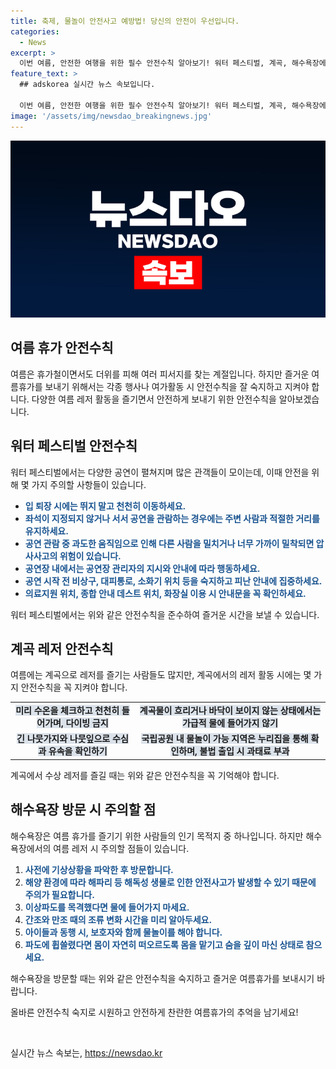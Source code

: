 ```yaml
---
title: 축제, 물놀이 안전사고 예방법! 당신의 안전이 우선입니다.
categories:
  - News
excerpt: >
  이번 여름, 안전한 여행을 위한 필수 안전수칙 알아보기! 워터 페스티벌, 계곡, 해수욕장에서의 안전 수칙과 주의사항을 숙지하여, 시원하고 안전한 여름 휴가를 즐기세요. 워터 페스티벌에서의 안전수칙, 계곡의 주의사항, 해수욕장에서의 안전수칙 등을 정확히 숙지하고 여름 휴가를 즐기세요. ※ 자세한 내용은 문화체육관광부 공연안전관람객행동요령 및 국립공원의 안내를 참고해 주세요. (출처: 정책브리핑 www.korea.kr)
feature_text: >
  ## adskorea 실시간 뉴스 속보입니다.

  이번 여름, 안전한 여행을 위한 필수 안전수칙 알아보기! 워터 페스티벌, 계곡, 해수욕장에서의 안전 수칙과 주의사항을 숙지하여, 시원하고 안전한 여름 휴가를 즐기세요. 워터 페스티벌에서의 안전수칙, 계곡의 주의사항, 해수욕장에서의 안전수칙 등을 정확히 숙지하고 여름 휴가를 즐기세요. ※ 자세한 내용은 문화체육관광부 공연안전관람객행동요령 및 국립공원의 안내를 참고해 주세요. (출처: 정책브리핑 www.korea.kr)
image: '/assets/img/newsdao_breakingnews.jpg'
---
```


<p><img src="/assets/img/newsdao_breakingnews.jpg" alt="adskorea 속보" /></p>

<h2 data-ke-size="size26">여름 휴가 안전수칙</h2>

<p data-ke-size="size16">여름은 휴가철이면서도 더위를 피해 여러 피서지를 찾는 계절입니다. 하지만 즐거운 여름휴가를 보내기 위해서는 각종 행사나 여가활동 시 안전수칙을 잘 숙지하고 지켜야 합니다. 다양한 여름 레저 활동을 즐기면서 안전하게 보내기 위한 안전수칙을 알아보겠습니다.</p>

<h2 data-ke-size="size24">워터 페스티벌 안전수칙</h2>

<p data-ke-size="size16">워터 페스티벌에서는 다양한 공연이 펼쳐지며 많은 관객들이 모이는데, 이때 안전을 위해 몇 가지 주의할 사항들이 있습니다.</p>

<ul>
  <li><b><span style="color: #1a5490;">입 퇴장 시에는 뛰지 말고 천천히 이동하세요.</span></b></li>
  <li><b><span style="color: #1a5490;">좌석이 지정되지 않거나 서서 공연을 관람하는 경우에는 주변 사람과 적절한 거리를 유지하세요.</span></b></li>
  <li><b><span style="color: #1a5490;">공연 관람 중 과도한 움직임으로 인해 다른 사람을 밀치거나 너무 가까이 밀착되면 압사사고의 위험이 있습니다.</span></b></li>
  <li><b><span style="color: #1a5490;">공연장 내에서는 공연장 관리자의 지시와 안내에 따라 행동하세요.</span></b></li>
  <li><b><span style="color: #1a5490;">공연 시작 전 비상구, 대피통로, 소화기 위치 등을 숙지하고 피난 안내에 집중하세요.</span></b></li>
  <li><b><span style="color: #1a5490;">의료지원 위치, 종합 안내 데스트 위치, 화장실 이용 시 안내문을 꼭 확인하세요.</span></b></li>
</ul>

<p data-ke-size="size16">워터 페스티벌에서는 위와 같은 안전수칙을 준수하여 즐거운 시간을 보낼 수 있습니다.</p>

<h2 data-ke-size="size24">계곡 레저 안전수칙</h2>

<p data-ke-size="size16">여름에는 계곡으로 레저를 즐기는 사람들도 많지만, 계곡에서의 레저 활동 시에는 몇 가지 안전수칙을 꼭 지켜야 합니다.</p>

<table>
  <tr>
    <td style="text-align: center; height: 17px;"><b><span style="background-color: #21538527;">미리 수온을 체크하고 천천히 들어가며, 다이빙 금지</span></b></td>
    <td style="text-align: center; height: 17px;"><b><span style="background-color: #21538527;">계곡물이 흐리거나 바닥이 보이지 않는 상태에서는 가급적 물에 들어가지 않기</span></b></td>
  </tr>
  <tr>
    <td style="text-align: center; height: 17px;"><b><span style="background-color: #21538527;">긴 나뭇가지와 나뭇잎으로 수심과 유속을 확인하기</span></b></td>
    <td style="text-align: center; height: 17px;"><b><span style="background-color: #21538527;">국립공원 내 물놀이 가능 지역은 누리집을 통해 확인하며, 불법 출입 시 과태료 부과</span></b></td>
  </tr>
</table>

<p data-ke-size="size16">계곡에서 수상 레저를 즐길 때는 위와 같은 안전수칙을 꼭 기억해야 합니다.</p>

<h2 data-ke-size="size24">해수욕장 방문 시 주의할 점</h2>

<p data-ke-size="size16">해수욕장은 여름 휴가를 즐기기 위한 사람들의 인기 목적지 중 하나입니다. 하지만 해수욕장에서의 여름 레저 시 주의할 점들이 있습니다.</p>

<ol>
  <li><b><span style="color: #1a5490;">사전에 기상상황을 파악한 후 방문합니다.</span></b></li>
  <li><b><span style="color: #1a5490;">해양 환경에 따라 해파리 등 해독성 생물로 인한 안전사고가 발생할 수 있기 때문에 주의가 필요합니다.</span></b></li>
  <li><b><span style="color: #1a5490;">이상파도를 목격했다면 물에 들어가지 마세요.</span></b></li>
  <li><b><span style="color: #1a5490;">간조와 만조 때의 조류 변화 시간을 미리 알아두세요.</span></b></li>
  <li><b><span style="color: #1a5490;">아이들과 동행 시, 보호자와 함께 물놀이를 해야 합니다.</span></b></li>
  <li><b><span style="color: #1a5490;">파도에 휩쓸렸다면 몸이 자연히 떠오르도록 몸을 맡기고 숨을 깊이 마신 상태로 참으세요.</span></b></li>
</ol>

<p data-ke-size="size16">해수욕장을 방문할 때는 위와 같은 안전수칙을 숙지하고 즐거운 여름휴가를 보내시기 바랍니다.</p>

<p data-ke-size="size16">올바른 안전수칙 숙지로 시원하고 안전하게 찬란한 여름휴가의 추억을 남기세요!</p>

<p data-ke-size="size16">&nbsp;</p>
실시간 뉴스 속보는, <a href="https://newsdao.kr" rel="dofollow">https://newsdao.kr</a>



